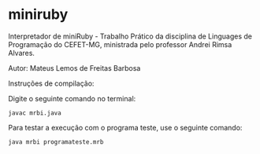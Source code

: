 # miniruby
Interpretador de miniRuby - Trabalho Prático da disciplina de Linguages de Programação do CEFET-MG, ministrada pelo professor Andrei Rimsa Alvares.

Autor: Mateus Lemos de Freitas Barbosa

Instruções de compilação:

Digite o seguinte comando no terminal:

```
javac mrbi.java
```
Para testar a execução com o programa teste, use o seguinte comando:

```
java mrbi programateste.mrb
```
